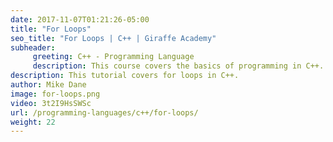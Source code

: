 ```yaml
---
date: 2017-11-07T01:21:26-05:00
title: "For Loops"
seo_title: "For Loops | C++ | Giraffe Academy"
subheader:
     greeting: C++ - Programming Language
     description: This course covers the basics of programming in C++. Work your way through the videos and we'll teach you everything you need to know to start your programming journey!
description: This tutorial covers for loops in C++.
author: Mike Dane
image: for-loops.png
video: 3t2I9HsSWSc
url: /programming-languages/c++/for-loops/
weight: 22
---
```

